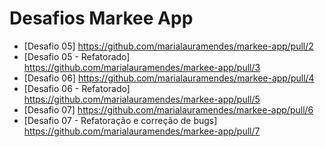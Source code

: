# Desafios Markee App

- [Desafio 05] https://github.com/marialauramendes/markee-app/pull/2
- [Desafio 05 - Refatorado] https://github.com/marialauramendes/markee-app/pull/3
- [Desafio 06] https://github.com/marialauramendes/markee-app/pull/4
- [Desafio 06 - Refatorado] https://github.com/marialauramendes/markee-app/pull/5
- [Desafio 07] https://github.com/marialauramendes/markee-app/pull/6
- [Desafio 07 - Refatoração e correção de bugs] https://github.com/marialauramendes/markee-app/pull/7
